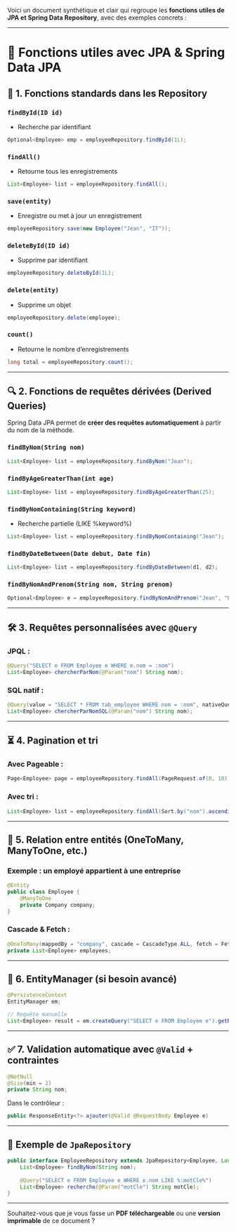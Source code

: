 Voici un document synthétique et clair qui regroupe les **fonctions utiles de JPA et Spring Data Repository**, avec des exemples concrets :

---

# 📘 **Fonctions utiles avec JPA & Spring Data JPA**

## 🔧 1. **Fonctions standards dans les Repository**

### `findById(ID id)`

* Recherche par identifiant

```java
Optional<Employee> emp = employeeRepository.findById(1L);
```

### `findAll()`

* Retourne tous les enregistrements

```java
List<Employee> list = employeeRepository.findAll();
```

### `save(entity)`

* Enregistre ou met à jour un enregistrement

```java
employeeRepository.save(new Employee("Jean", "IT"));
```

### `deleteById(ID id)`

* Supprime par identifiant

```java
employeeRepository.deleteById(1L);
```

### `delete(entity)`

* Supprime un objet

```java
employeeRepository.delete(employee);
```

### `count()`

* Retourne le nombre d’enregistrements

```java
long total = employeeRepository.count();
```

---

## 🔍 2. **Fonctions de requêtes dérivées (Derived Queries)**

Spring Data JPA permet de **créer des requêtes automatiquement** à partir du nom de la méthode.

### `findByNom(String nom)`

```java
List<Employee> list = employeeRepository.findByNom("Jean");
```

### `findByAgeGreaterThan(int age)`

```java
List<Employee> list = employeeRepository.findByAgeGreaterThan(25);
```

### `findByNomContaining(String keyword)`

* Recherche partielle (LIKE %keyword%)

```java
List<Employee> list = employeeRepository.findByNomContaining("Jean");
```

### `findByDateBetween(Date debut, Date fin)`

```java
List<Employee> list = employeeRepository.findByDateBetween(d1, d2);
```

### `findByNomAndPrenom(String nom, String prenom)`

```java
Optional<Employee> e = employeeRepository.findByNomAndPrenom("Jean", "Paul");
```

---

## 🛠️ 3. **Requêtes personnalisées avec `@Query`**

### JPQL :

```java
@Query("SELECT e FROM Employee e WHERE e.nom = :nom")
List<Employee> chercherParNom(@Param("nom") String nom);
```

### SQL natif :

```java
@Query(value = "SELECT * FROM tab_employee WHERE nom = :nom", nativeQuery = true)
List<Employee> chercherParNomSQL(@Param("nom") String nom);
```

---

## ⏳ 4. **Pagination et tri**

### Avec Pageable :

```java
Page<Employee> page = employeeRepository.findAll(PageRequest.of(0, 10));
```

### Avec tri :

```java
List<Employee> list = employeeRepository.findAll(Sort.by("nom").ascending());
```

---

## 🔄 5. **Relation entre entités (OneToMany, ManyToOne, etc.)**

### Exemple : un employé appartient à une entreprise

```java
@Entity
public class Employee {
    @ManyToOne
    private Company company;
}
```

### Cascade & Fetch :

```java
@OneToMany(mappedBy = "company", cascade = CascadeType.ALL, fetch = FetchType.LAZY)
private List<Employee> employees;
```

---

## 🧪 6. **EntityManager (si besoin avancé)**

```java
@PersistenceContext
EntityManager em;

// Requête manuelle
List<Employee> result = em.createQuery("SELECT e FROM Employee e").getResultList();
```

---

## ✅ 7. **Validation automatique avec `@Valid` + contraintes**

```java
@NotNull
@Size(min = 2)
private String nom;
```

Dans le contrôleur :

```java
public ResponseEntity<?> ajouter(@Valid @RequestBody Employee e)
```

---

## 📎 Exemple de `JpaRepository`

```java
public interface EmployeeRepository extends JpaRepository<Employee, Long> {
    List<Employee> findByNom(String nom);
    
    @Query("SELECT e FROM Employee e WHERE e.nom LIKE %:motCle%")
    List<Employee> recherche(@Param("motCle") String motCle);
}
```

---

Souhaitez-vous que je vous fasse un **PDF téléchargeable** ou une **version imprimable** de ce document ?
